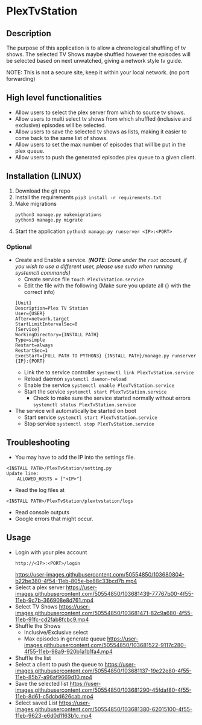 # PlexTvStation

## Description
The purpose of this application is to allow a chronological shuffling of tv shows.
The selected TV Shows maybe shuffled however the episodes will be selected based on next unwatched, giving a network style tv guide.

NOTE: This is not a secure site, keep it within your local network. (no port forwarding)

## High level functionalities
- Allow users to select the plex server from which to source tv shows.
- Allow users to multi select tv shows from which shuffled (inclusive and exclusive) episodes will be selected.
- Allow users to save the selected tv shows as lists, making it easier to come back to the same list of shows.
- Allow users to set the max number of episodes that will be put in the plex queue.
- Allow users to push the generated episodes plex queue to a given client.

## Installation (LINUX)
1. Download the git repo
2. Install the requirements
    `pip3 install -r requirements.txt`
3. Make migrations
    ```
    python3 manage.py makemigrations
    python3 manage.py migrate
    ```
4. Start the application
    `python3 manage.py runserver <IP>:<PORT>`

### Optional
- Create and Enable a service. _(**NOTE**: Done under the `root` account, if you wish to use a different user, please use sudo when running systemctl commands)_
    - Create service file `touch PlexTvStation.service`
    - Edit the file with the following (Make sure you update all {} with the correct info)
    ```
    [Unit]
    Description=Plex TV Station
    User={USER}
    After=network.target
    StartLimitIntervalSec=0
    [Service]
    WorkingDirectory={INSTALL PATH}
    Type=simple
    Restart=always
    RestartSec=1
    ExecStart={FULL PATH TO PYTHON3} {INSTALL PATH}/manage.py runserver {IP}:{PORT}
    ```
    - Link the to service controller `systemctl link PlexTvStation.service`
    - Reload daemon `systemctl daemon-reload`
    - Enable the service `systemctl enable PlexTvStation.service`
    - Start the service `systemctl start PlexTvStation.service`
        - Check to make sure the service started normally without errors `systemctl status PlexTvStation.service`
- The service will automatically be started on boot
    - Start service `systemctl start PlexTvStation.service`
    - Stop service `systemctl stop PlexTvStation.service`
## Troubleshooting
- You may have to add the IP into the settings file.
```
<INSTALL PATH>/PlexTvStation/setting.py
Update line:
    ALLOWED_HOSTS = ["<IP>"]
``` 
- Read the log files at
```
<INSTALL PATH>/PlexTvStation/plextvstation/logs
```
- Read console outputs
- Google errors that might occur.

## Usage
- Login with your plex account
    ```
    http://<IP>:<PORT>/login
    ```
    https://user-images.githubusercontent.com/50554850/103680804-b22be380-4f54-11eb-805e-be88c33bcd7b.mp4
- Select a plex server
    https://user-images.githubusercontent.com/50554850/103681439-77767b00-4f55-11eb-9c7b-366908e8d761.mp4
- Select TV Shows
    https://user-images.githubusercontent.com/50554850/103681471-82c9a680-4f55-11eb-91fc-cd2fab8fcbc9.mp4
- Shuffle the Shows
    - Inclusive/Exclusive select
    - Max episodes in generate queue
    https://user-images.githubusercontent.com/50554850/103681522-9117c280-4f55-11eb-98a9-920b1a1b1fa4.mp4
- Shuffle the list
- Select a client to push the queue to
    https://user-images.githubusercontent.com/50554850/103681137-19e22e80-4f55-11eb-85b7-a96af9669d10.mp4
- Save the selected list
    https://user-images.githubusercontent.com/50554850/103681290-45fdaf80-4f55-11eb-8d61-c5dcbd626cab.mp4
- Select saved List
    https://user-images.githubusercontent.com/50554850/103681380-62015100-4f55-11eb-9623-e6d0d1163b1c.mp4
